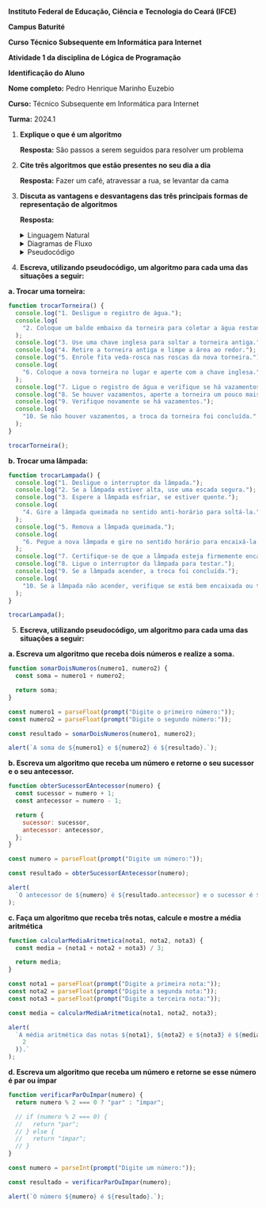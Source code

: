 **Instituto Federal de Educação, Ciência e Tecnologia do Ceará (IFCE)**

**Campus Baturité**

**Curso Técnico Subsequente em Informática para Internet**

**Atividade 1 da disciplina de Lógica de Programação**

**Identificação do Aluno**

**Nome completo:** Pedro Henrique Marinho Euzebio

**Curso:** Técnico Subsequente em Informática para Internet

**Turma:** 2024.1

1. **Explique o que é um algoritmo**

   **Resposta:** São passos a serem seguidos para resolver um problema

2. **Cite três algoritmos que estão presentes no seu dia a dia**

   **Resposta:** Fazer um café, atravessar a rua, se levantar da cama

3. **Discuta as vantagens e desvantagens das três principais formas de representação de algoritmos**

   **Resposta:**

    <details>
      <summary>Linguagem Natural</summary>
      <ul>
        <li>
          Vantagens: Fácil de entender, flexível
        </li>
        <li>
          Desvantagens: Pode ser ambígua e imprecisa, difícil de traduzir para código real
        </li>
      </ul>
    </details>

    <details>
      <summary>Diagramas de Fluxo</summary>
      <ul>
        <li>
          Vantagens: Visualização clara, fácil identificação de estruturas lógicas
        </li>
        <li>
          Desvantagens: Difícil para algoritmos complexos, difícil de modificar, complicado para representar detalhes
        </li>
      </ul>
    </details>

    <details>
      <summary>Pseudocódigo</summary>
      <ul>
        <li>
          Vantagens: Flexibilidade e precisão, fácil de traduzir para código real, abstrai detalhes de implementação
        </li>
        <li>
          Desvantagens: Exige algum conhecimento técnico, interpretação variável, potencial para ambiguidade
        </li>
      </ul>
    </details>

4. **Escreva, utilizando pseudocódigo, um algoritmo para cada uma das situações a seguir:**

**a. Trocar uma torneira:**

```js
function trocarTorneira() {
  console.log("1. Desligue o registro de água.");
  console.log(
    "2. Coloque um balde embaixo da torneira para coletar a água restante."
  );
  console.log("3. Use uma chave inglesa para soltar a torneira antiga.");
  console.log("4. Retire a torneira antiga e limpe a área ao redor.");
  console.log("5. Enrole fita veda-rosca nas roscas da nova torneira.");
  console.log(
    "6. Coloque a nova torneira no lugar e aperte com a chave inglesa."
  );
  console.log("7. Ligue o registro de água e verifique se há vazamentos.");
  console.log("8. Se houver vazamentos, aperte a torneira um pouco mais.");
  console.log("9. Verifique novamente se há vazamentos.");
  console.log(
    "10. Se não houver vazamentos, a troca da torneira foi concluída."
  );
}

trocarTorneira();
```

**b. Trocar uma lâmpada:**

```js
function trocarLampada() {
  console.log("1. Desligue o interruptor da lâmpada.");
  console.log("2. Se a lâmpada estiver alta, use uma escada segura.");
  console.log("3. Espere a lâmpada esfriar, se estiver quente.");
  console.log(
    "4. Gire a lâmpada queimada no sentido anti-horário para soltá-la."
  );
  console.log("5. Remova a lâmpada queimada.");
  console.log(
    "6. Pegue a nova lâmpada e gire no sentido horário para encaixá-la."
  );
  console.log("7. Certifique-se de que a lâmpada esteja firmemente encaixada.");
  console.log("8. Ligue o interruptor da lâmpada para testar.");
  console.log("9. Se a lâmpada acender, a troca foi concluída.");
  console.log(
    "10. Se a lâmpada não acender, verifique se está bem encaixada ou teste com outra lâmpada."
  );
}

trocarLampada();
```

5. **Escreva, utilizando pseudocódigo, um algoritmo para cada uma das situações a seguir:**

**a. Escreva um algoritmo que receba dois números e realize a soma.**

```js
function somarDoisNumeros(numero1, numero2) {
  const soma = numero1 + numero2;

  return soma;
}

const numero1 = parseFloat(prompt("Digite o primeiro número:"));
const numero2 = parseFloat(prompt("Digite o segundo número:"));

const resultado = somarDoisNumeros(numero1, numero2);

alert(`A soma de ${numero1} e ${numero2} é ${resultado}.`);
```

**b. Escreva um algoritmo que receba um número e retorne o seu sucessor e o seu antecessor.**

```js
function obterSucessorEAntecessor(numero) {
  const sucessor = numero + 1;
  const antecessor = numero - 1;

  return {
    sucessor: sucessor,
    antecessor: antecessor,
  };
}

const numero = parseFloat(prompt("Digite um número:"));

const resultado = obterSucessorEAntecessor(numero);

alert(
  `O antecessor de ${numero} é ${resultado.antecessor} e o sucessor é ${resultado.sucessor}.`
);
```

**c. Faça um algoritmo que receba três notas, calcule e mostre a média aritmética**

```js
function calcularMediaAritmetica(nota1, nota2, nota3) {
  const media = (nota1 + nota2 + nota3) / 3;

  return media;
}

const nota1 = parseFloat(prompt("Digite a primeira nota:"));
const nota2 = parseFloat(prompt("Digite a segunda nota:"));
const nota3 = parseFloat(prompt("Digite a terceira nota:"));

const media = calcularMediaAritmetica(nota1, nota2, nota3);

alert(
  `A média aritmética das notas ${nota1}, ${nota2} e ${nota3} é ${media.toFixed(
    2
  )}.`
);
```

**d. Escreva um algoritmo que receba um número e retorne se esse número é par ou ímpar**

```js
function verificarParOuImpar(numero) {
  return numero % 2 === 0 ? "par" : "ímpar";

  // if (numero % 2 === 0) {
  //   return "par";
  // } else {
  //   return "ímpar";
  // }
}

const numero = parseInt(prompt("Digite um número:"));

const resultado = verificarParOuImpar(numero);

alert(`O número ${numero} é ${resultado}.`);
```
